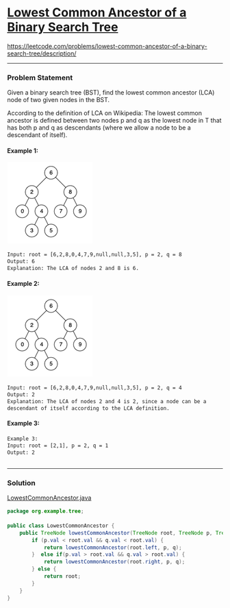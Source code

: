 # [Lowest Common Ancestor of a Binary Search Tree](https://leetcode.com/problems/lowest-common-ancestor-of-a-binary-search-tree/description/)
https://leetcode.com/problems/lowest-common-ancestor-of-a-binary-search-tree/description/
<hr />

### Problem Statement
Given a binary search tree (BST), find the lowest common ancestor (LCA) node of two given nodes in the BST.

According to the definition of LCA on Wikipedia: The lowest common ancestor is defined between two nodes p and q as the lowest node in T that has both p and q as descendants (where we allow a node to be a descendant of itself).

#### Example 1:
![image info](./lca1.png)
```
Input: root = [6,2,8,0,4,7,9,null,null,3,5], p = 2, q = 8
Output: 6
Explanation: The LCA of nodes 2 and 8 is 6.

```
#### Example 2:
![image info](./lca2.png)
```
Input: root = [6,2,8,0,4,7,9,null,null,3,5], p = 2, q = 4
Output: 2
Explanation: The LCA of nodes 2 and 4 is 2, since a node can be a descendant of itself according to the LCA definition.

```
#### Example 3:

```
Example 3:
Input: root = [2,1], p = 2, q = 1
Output: 2
 
```

<hr />

### Solution

[LowestCommonAncestor.java](../../src/main/java/org/example/tree/LowestCommonAncestor.java)

```java
package org.example.tree;

public class LowestCommonAncestor {
    public TreeNode lowestCommonAncestor(TreeNode root, TreeNode p, TreeNode q) {
        if (p.val < root.val && q.val < root.val) {
            return lowestCommonAncestor(root.left, p, q);
        }  else if(p.val > root.val && q.val > root.val) {
            return lowestCommonAncestor(root.right, p, q);
        } else {
            return root;
        }
    }
}

```